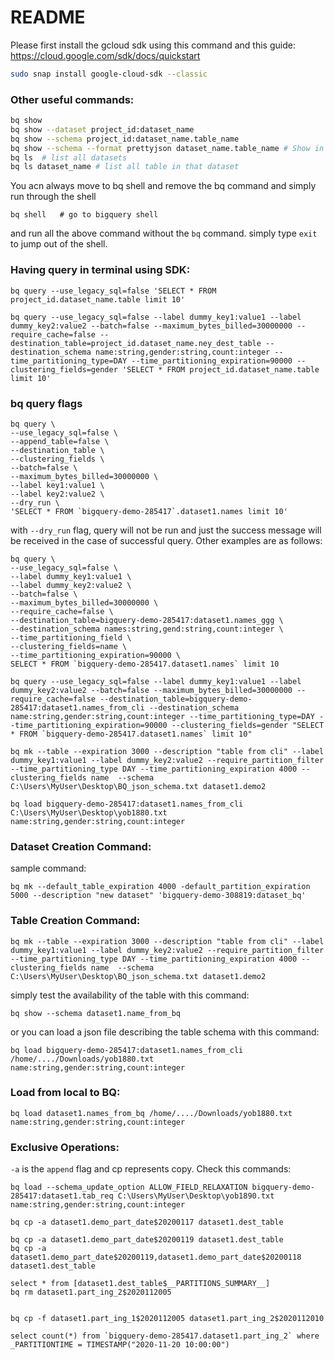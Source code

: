 # README

Please first install the gcloud sdk using this command and this guide: https://cloud.google.com/sdk/docs/quickstart
```bash
sudo snap install google-cloud-sdk --classic
```

### Other useful commands:

```bash
bq show
bq show --dataset project_id:dataset_name
bq show --schema project_id:dataset_name.table_name
bq show --schema --format prettyjson dataset_name.table_name # Show in json format
bq ls  # list all datasets
bq ls dataset_name # list all table in that dataset
```

You acn always move to bq shell and remove the bq command and simply run through the shell

```shell
bq shell   # go to bigquery shell
```
and run all the above command without the ```bq``` command.
simply type ```exit``` to jump out of the shell.


### Having query in terminal using SDK:

```shell
bq query --use_legacy_sql=false 'SELECT * FROM project_id.dataset_name.table limit 10'

bq query --use_legacy_sql=false --label dummy_key1:value1 --label dummy_key2:value2 --batch=false --maximum_bytes_billed=30000000 --require_cache=false --destination_table=project_id.dataset_name.ney_dest_table --destination_schema name:string,gender:string,count:integer --time_partitioning_type=DAY --time_partitioning_expiration=90000 --clustering_fields=gender 'SELECT * FROM project_id.dataset_name.table limit 10'
```

### bq query flags
```shell
bq query \
--use_legacy_sql=false \
--append_table=false \
--destination_table \
--clustering_fields \
--batch=false \
--maximum_bytes_billed=30000000 \
--label key1:value1 \
--label key2:value2 \
--dry_run \    
'SELECT * FROM `bigquery-demo-285417`.dataset1.names limit 10'
```
with ```--dry_run``` flag, query will not be run and just the success message 
will be received in the case of successful query. Other examples are as follows:
```shell
bq query \
--use_legacy_sql=false \
--label dummy_key1:value1 \
--label dummy_key2:value2 \
--batch=false \
--maximum_bytes_billed=30000000 \
--require_cache=false \
--destination_table=bigquery-demo-285417:dataset1.names_ggg \
--destination_schema names:string,gend:string,count:integer \
--time_partitioning_field \
--clustering_fields=name \
--time_partitioning_expiration=90000 \
SELECT * FROM `bigquery-demo-285417.dataset1.names` limit 10
```


```shell
bq query --use_legacy_sql=false --label dummy_key1:value1 --label dummy_key2:value2 --batch=false --maximum_bytes_billed=30000000 --require_cache=false --destination_table=bigquery-demo-285417:dataset1.names_from_cli --destination_schema name:string,gender:string,count:integer --time_partitioning_type=DAY --time_partitioning_expiration=90000 --clustering_fields=gender "SELECT * FROM `bigquery-demo-285417.dataset1.names` limit 10"

bq mk --table --expiration 3000 --description "table from cli" --label dummy_key1:value1 --label dummy_key2:value2 --require_partition_filter --time_partitioning_type DAY --time_partitioning_expiration 4000 --clustering_fields name  --schema C:\Users\MyUser\Desktop\BQ_json_schema.txt dataset1.demo2

bq load bigquery-demo-285417:dataset1.names_from_cli C:\Users\MyUser\Desktop\yob1880.txt name:string,gender:string,count:integer
```

### Dataset Creation Command:
sample command:
```shell
bq mk --default_table_expiration 4000 -default_partition_expiration 5000 --description "new dataset" 'bigquery-demo-308819:dataset_bq'
```

### Table Creation Command:
```shell
bq mk --table --expiration 3000 --description "table from cli" --label dummy_key1:value1 --label dummy_key2:value2 --require_partition_filter --time_partitioning_type DAY --time_partitioning_expiration 4000 --clustering_fields name  --schema C:\Users\MyUser\Desktop\BQ_json_schema.txt dataset1.demo2
```
simply test the availability of the table with this command:
```shell
bq show --schema dataset1.name_from_bq
```
 or you can load a json file describing the table schema with this command:
 ```shell
bq load bigquery-demo-285417:dataset1.names_from_cli /home/..../Downloads/yob1880.txt name:string,gender:string,count:integer
```

### Load from local to BQ:

```shell
bq load dataset1.names_from_bq /home/..../Downloads/yob1880.txt name:string,gender:string,count:integer
```


### Exclusive Operations:
```-a``` is the ```append``` flag and cp represents copy. Check this commands:
```shell
bq load --schema_update_option ALLOW_FIELD_RELAXATION bigquery-demo-285417:dataset1.tab_req C:\Users\MyUser\Desktop\yob1890.txt name:string,gender:string,count:integer

bq cp -a dataset1.demo_part_date$20200117 dataset1.dest_table

bq cp -a dataset1.demo_part_date$20200119 dataset1.dest_table
bq cp -a dataset1.demo_part_date$20200119,dataset1.demo_part_date$20200118 dataset1.dest_table

select * from [dataset1.dest_table$__PARTITIONS_SUMMARY__]
bq rm dataset1.part_ing_2$2020112005


bq cp -f dataset1.part_ing_1$2020112005 dataset1.part_ing_2$2020112010

select count(*) from `bigquery-demo-285417.dataset1.part_ing_2` where _PARTITIONTIME = TIMESTAMP("2020-11-20 10:00:00")
```